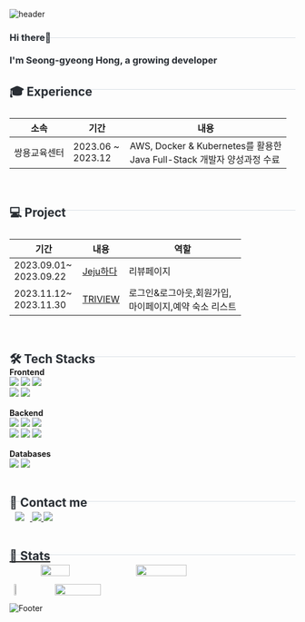 ![header](https://capsule-render.vercel.app/api?type=waving&color=auto&height=180&section=header&text=SeongGyeong%20GitHub&fontSize=60&fontColor=auto&fontWeight=light)

<!--<a href="https://hits.seeyoufarm.com"><img src="https://hits.seeyoufarm.com/api/count/incr/badge.svg?url=https%3A%2F%2Fgithub.com%2Fhsgyeong%2Fhit-counter&count_bg=%237E9BE5&title_bg=%23555555&icon=&icon_color=%23E7E7E7&title=hits&edge_flat=false" align="right"/></a>-->
<h3 style="border-bottom: 1px solid #d8dee4; height: 10px; color: #282d33;">  Hi there👋 <br><br> I'm Seong-gyeong Hong, a growing developer</h3>
<br><br>
<h2 style="border-bottom: 1px solid #d8dee4; height: 10px; color: #282d33;"> 🎓 Experience </h2><br>

|소속|기간| 내용 |
|--------------|------|------|
| 쌍용교육센터|2023.06 ~<br>2023.12&nbsp;&nbsp;&nbsp;&nbsp;| AWS, Docker & Kubernetes를 활용한<br> Java Full-Stack 개발자 양성과정 수료 |

<br>
<h2 style="border-bottom: 1px solid #d8dee4; height: 10px; color: #282d33;"> 💻 Project </h2><br>

| 기간                     	      | 내용     	    | 역할                  |
|---------------------------------|---------------|-----------------------|
|2023.09.01~<br>2023.09.22 &nbsp;&nbsp; |[Jeju하다](https://github.com/hsgyeong/SemiProject) |리뷰페이지 |
|2023.11.12~<br>2023.11.30 &nbsp;&nbsp; |[TRIVIEW](https://github.com/hsgyeong/FinalProject) | 로그인&로그아웃,회원가입, <br> 마이페이지,예약 숙소 리스트  | 
                                                                                                            
<br>
<h2 style="border-bottom: 1px solid #d8dee4; height: 10px; color: #282d33;"> 🛠️ Tech Stacks </h2>
<div>
    <b>Frontend</b><br>
    <img src="https://img.shields.io/badge/jQuery-0769AD?style=flat&logo=jQuery&logoColor=white">
    <img src="https://img.shields.io/badge/Javascript-F7DF1E?style=flat&logo=Javascript&logoColor=white">
    <img src="https://img.shields.io/badge/Bootstrapap-7952B3?style=flat&logo=bootstrap&logoColor=white"><br>
    <img src="https://img.shields.io/badge/HTML5-E34F26?style=flat&logo=html5&logoColor=white"/>
    <img src="https://img.shields.io/badge/React-61DAFB?style=flat&logo=React&logoColor=black">
    <br><br>
    <b>Backend</b><br>
    <img src="https://img.shields.io/badge/Java-007396?style=flat&logo=Java&logoColor=white">
    <img src="https://img.shields.io/badge/springboot-6DB33F?style=flat&logo=springboot&logoColor=white">
    <img src="https://img.shields.io/badge/Spring-6DB33F?style=flat&logo=Spring&logoColor=white"><br>
    <img src="https://img.shields.io/badge/Apache%20Tomcat-F8DC75?style=flat&logo=Apache%20Tomcat&logoColor=white">
    <img src="https://img.shields.io/badge/JSON-000000?style=flat&logo=json&logoColor=white">
     <img src="https://img.shields.io/badge/AWS-232F3E?style=flat&logo=AWS&logoColor=white">
    <!--<img src="https://img.shields.io/badge/Node.js-339933?style=flat&logo=Node.js&logoColor=white">-->
    <br><br>
    <b>Databases</b><br>
    <img src="https://img.shields.io/badge/MySQL-4479A1?style=flat&logo=MySQL&logoColor=white">
    <img src="https://img.shields.io/badge/ORACLE-F80000?style=flat&logo=oracle&logoColor=white">
    <br><br>
   <!-- <b>Communication</b><br><br>
    <img src="https://img.shields.io/badge/Amazon%20EC2-FF9900?style=flat&logo=Amazon&20EC2&logoColor=white">
     <img src="https://img.shields.io/badge/Git-F05032?style=flat&logo=git&logoColor=white">
     <img src="https://img.shields.io/badge/Discord-5865F2?style=flat&logo=Github&logoColor=white">-->  
</div>

<h2 style="border-bottom: 1px solid #d8dee4; height: 10px; color: #282d33;"> 💜 Contact me </h2>
<a href="https://project-sg.tistory.com"><img src="http://img.shields.io/badge/tistory-655ced?style=flat&logo=tistory&link=https://project-sg.tistory.com" style="height : auto; margin-left : 10px; margin-right : 10px;"/>
<a href="https://github.com/hsgyeong"><img src="https://img.shields.io/badge/Github-181717?style=flat&logo=Github&link=https://project-sg.tistory.com"&logoColor=white/>    
<img src="https://img.shields.io/badge/Discord-5865F2?style=flat&logo=Discord&logoColor=white">
<br><br>
<h2 style="border-bottom: 1px solid #d8dee4; height: 10px; color: #282d33;"> 🥇 Stats </h2>
<p align=center style="display:flex; align:center;">
<img src="https://github-readme-stats.vercel.app/api/top-langs/?username=hsgyeong&layout=compact" width="32%" height="70%">
<img src="https://github-readme-stats.vercel.app/api?username=hsgyeong&show_icons=true" width="42%" height="100%"><br>
</p>
    
<p align="center" style="display:flex; align:center;">
<a href="https://solved.ac/sgyeong0711/">
<img src="http://mazassumnida.wtf/api/v2/generate_badge?boj=sgyeong0711" width="40%" height="100%">
</a>
<img src="http://mazandi.herokuapp.com/api?handle=sgyeong0711&theme=warm" width="40%" height="100%">
</p>

    
![Footer](https://capsule-render.vercel.app/api?type=waving&color=auto&height=200&section=footer)




